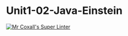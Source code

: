 # Unit1-02-Java-Einstein

[![Mr Coxall's Super Linter](https://github.com/ICS4U-Programming-TamerZ/Unit1-02-Java-Einstein/workflows/Mr%20Coxall's%20Super%20Linter/badge.svg)](https://github.com/ICS4U-Programming-TamerZ/Unit1-02-Java-Einstein/actions/)
